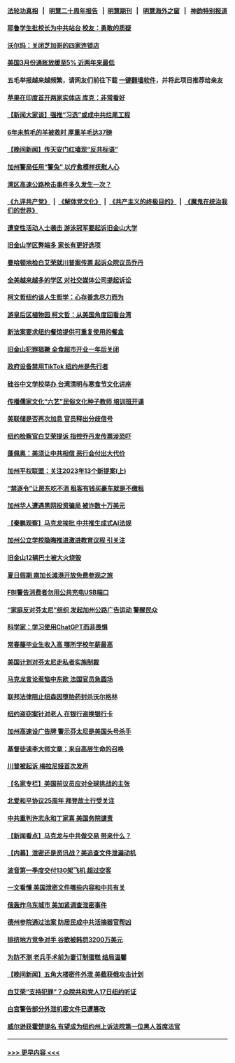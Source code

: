 #### [法轮功真相](https://github.com/gfw-breaker/truth/blob/master/README.md?t=0) &nbsp;&nbsp;|&nbsp;&nbsp; [明慧二十周年报告](https://github.com/gfw-breaker/mh-reports/blob/master/README.md?t=0) &nbsp;&nbsp;|&nbsp;&nbsp;[明慧期刊](https://github.com/gfw-breaker/mh-qikan) &nbsp;&nbsp;|&nbsp;&nbsp; [明慧海外之窗](https://github.com/gfw-breaker/mh-news/blob/master/README.md?t=0) &nbsp;&nbsp;|&nbsp;&nbsp; [神韵特别报道](https://github.com/gfw-breaker/mh-news/blob/master/shenyun.md?t=0)
#### [耶鲁学生批校长为中共站台 校友：勇敢的质疑](../pages/nsc412/n13970983.md?t=04130043) 
#### [沃尔玛：关闭芝加哥的四家连锁店](../pages/nsc412/n13971357.md?t=04130043) 
#### [美国3月份通胀放缓至5% 近两年来最低](../pages/nsc412/n13971380.md?t=04130043) 
#### 五毛举报越来越频繁，请网友们前往下载 [一键翻墙软件](https://github.com/gfw-breaker/ssr-accounts)，并将此项目推荐给亲友
#### [苹果在印度首开两家实体店 库克：非常看好](../pages/nsc412/n13971299.md?t=04130043) 
#### [【新闻大家谈】强推“习选”或成中共烂尾工程](../pages/nsc412/n13971322.md?t=04130043) 
#### [6年未剪毛的羊被救时 厚重羊毛达37磅](../pages/nsc412/n13969511.md?t=04130043) 
#### [【晚间新闻】传天安门红墙现“反共标语”](../pages/nsc412/n13971252.md?t=04130043) 
#### [加州警局任用“警兔” 以疗愈模样抚慰人心](../pages/nsc412/n13970945.md?t=04130043) 
#### [湾区高速公路枪击事件多久发生一次？](../pages/nsc412/n13971110.md?t=04130043) 
#### [《九评共产党》](https://github.com/begood0513/9ping.md/blob/master/README.md) &nbsp;|&nbsp; [《解体党文化》](../../../../jtdwh.md/blob/master/README.md)  &nbsp;|&nbsp; [《共产主义的终极目的》](../../../../gczydzjmd.md/blob/master/README.md) &nbsp;|&nbsp; [《魔鬼在统治我们的世界》](../../../../mgztzwmdsj.md/blob/master/README.md) 
#### [遭变性活动人士袭击 游泳冠军要起诉旧金山大学](../pages/nsc412/n13971099.md?t=04130043) 
#### [旧金山学区弊端多  家长有更好选项](../pages/nsc412/n13971093.md?t=04130043) 
#### [曼哈顿地检白艾荣就川普案传票 起诉众院议员乔丹](../pages/nsc412/n13970951.md?t=04130043) 
#### [全美越来越多的学区 对社交媒体公司提起诉讼](../pages/nsc412/n13971084.md?t=04130043) 
#### [柯文哲纽约谈人生哲学：心存善念尽力而为](../pages/nsc412/n13970960.md?t=04130043) 
#### [游皇后区植物园 柯文哲：从美国角度回看台湾](../pages/nsc412/n13970964.md?t=04130043) 
#### [新法案要求纽约餐馆提供可重复使用的餐盒](../pages/nsc412/n13970981.md?t=04130043) 
#### [旧金山犯罪猖獗 全食超市开业一年后关闭](../pages/nsc412/n13971076.md?t=04130043) 
#### [政府设备禁用TikTok 纽约州是先行者](../pages/nsc412/n13970930.md?t=04130043) 
#### [硅谷中文学校举办 台湾清明与寒食节文化讲座](../pages/nsc412/n13971040.md?t=04130043) 
#### [传播儒家文化“六艺”民俗文化种子教师 培训班开课](../pages/nsc412/n13970959.md?t=04130043) 
#### [美联储是否再次加息 官员释出分歧信号](../pages/nsc412/n13970910.md?t=04130043) 
#### [纽约检察官白艾荣提诉 指控乔丹发传票涉恐吓](../pages/nsc412/n13970806.md?t=04130043) 
#### [蓬佩奥：美须让中共相信 恶行会付出大代价](../pages/nsc412/n13970850.md?t=04130043) 
#### [加州平权联盟：关注2023年13个新提案(上)](../pages/nsc412/n13970924.md?t=04130043) 
#### [“禁逐令”让房东吃不消 租客有钱买豪车就是不缴租](../pages/nsc412/n13970894.md?t=04130043) 
#### [加州华人遭遇黑网投资骗局 被诈数十万美元](../pages/nsc412/n13970907.md?t=04130043) 
#### [【秦鹏观察】马克龙挨批 中共推生成式AI法规](../pages/nsc412/n13970698.md?t=04130043) 
#### [加州公立学校隐晦推进激进教育议程 引关注](../pages/nsc412/n13970899.md?t=04130043) 
#### [旧金山12辆巴士被大火烧毁](../pages/nsc412/n13970876.md?t=04130043) 
#### [夏日假期 南加长滩港开放免费参观之旅](../pages/nsc412/n13970865.md?t=04130043) 
#### [FBI警告消费者勿用公共充电USB端口](../pages/nsc412/n13970870.md?t=04130043) 
#### [“家庭反对芬太尼”组织  发起加州公路广告运动 警醒民众](../pages/nsc412/n13970825.md?t=04130043) 
#### [科学家：学习使用ChatGPT而非畏惧](../pages/nsc412/n13970841.md?t=04130043) 
#### [常春藤毕业生收入高 哪所学校年薪最高](../pages/nsc412/n13970686.md?t=04130043) 
#### [美国计划对芬太尼走私者实施制裁](../pages/nsc412/n13970766.md?t=04130043) 
#### [马克龙言论惹恼中东欧 法国官员急圆场](../pages/nsc412/n13970717.md?t=04130043) 
#### [联邦法律阻止纽森因堕胎药封杀沃尔格林](../pages/nsc412/n13970763.md?t=04130043) 
#### [纽约盗窃案针对老人 在银行盗换银行卡](../pages/nsc412/n13970187.md?t=04130043) 
#### [加州高速设广告牌 警示芬太尼是美国头号杀手](../pages/nsc412/n13970748.md?t=04130043) 
#### [基督徒读李大师文章：来自高层生命的召唤](../pages/nsc412/n13970013.md?t=04130043) 
#### [川普被起诉 梅拉尼娅首次发声](../pages/nsc412/n13970712.md?t=04130043) 
#### [【名家专栏】美国前议员应对全球挑战的主张](../pages/nsc412/n13969749.md?t=04130043) 
#### [北爱和平协议25周年 拜登故土行受关注](../pages/nsc412/n13970532.md?t=04130043) 
#### [中共重判许志永和丁家喜 美国务院谴责](../pages/nsc412/n13970667.md?t=04130043) 
#### [【新闻看点】马克龙与中共做交易 带来什么？](../pages/nsc412/n13970144.md?t=04130043) 
#### [【内幕】泄密还是资讯战？美追查文件泄漏动机](../pages/nsc412/n13970311.md?t=04130043) 
#### [波音第一季度交付130架飞机 超过空客](../pages/nsc412/n13970641.md?t=04130043) 
#### [一文看懂 美国泄密文件哪些内容和中共有关](../pages/nsc412/n13970630.md?t=04130043) 
#### [俄轰炸乌东城市 美加紧调查泄密事件](../pages/nsc412/n13970533.md?t=04130043) 
#### [德州参院通过法案 防居民成中共活摘器官帮凶](../pages/nsc412/n13970463.md?t=04130043) 
#### [排挤地方竞争对手 谷歌被韩罚3200万美元](../pages/nsc412/n13970573.md?t=04130043) 
#### [为防不测 老兵手术前为妻订制蛋糕 结局温馨](../pages/nsc412/n13970317.md?t=04130043) 
#### [【晚间新闻】五角大楼密件外泄 美截获俄攻击计划](../pages/nsc412/n13970351.md?t=04130043) 
#### [白艾荣“支持犯罪”？众院共和党人17日纽约听证](../pages/nsc412/n13970167.md?t=04130043) 
#### [白宫警告部分外泄机密文件已遭篡改](../pages/nsc412/n13970184.md?t=04130043) 
#### [威尔逊获霍楚提名 有望成为纽约州上诉法院第一位黑人首席法官](../pages/nsc412/n13970205.md?t=04130043) 

----
#### [ >>> 更早内容 <<< ](../indexes/nsc412-earlier.md)
